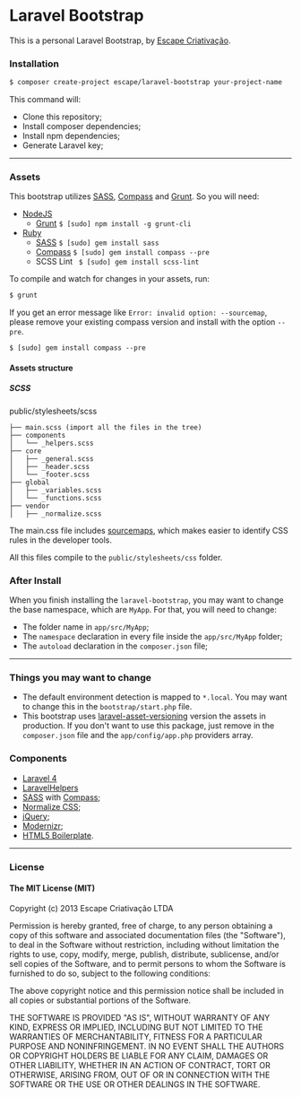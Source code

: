 # Laravel Bootstrap

This is a personal Laravel Bootstrap, by [Escape Criativação](http://www.escape.ppg.br).

### Installation

```sh
$ composer create-project escape/laravel-bootstrap your-project-name
```

This command will:

* Clone this repository;
* Install composer dependencies;
* Install npm dependencies;
* Generate Laravel key;

***

### Assets

This bootstrap utilizes [SASS](http://sass-lang.com/), [Compass](http://compass-style.org/) and [Grunt](http://gruntjs.com/). So you will need:

* [NodeJS](http://nodejs.org/)
  * [Grunt](http://gruntjs.com/) `$ [sudo] npm install -g grunt-cli`
* [Ruby](https://www.ruby-lang.org/)
  * [SASS](http://sass-lang.com/) `$ [sudo] gem install sass`
  * [Compass](http://compass-style.org/) `$ [sudo] gem install compass --pre`
  * SCSS Lint ` $ [sudo] gem install scss-lint`

To compile and watch for changes in your assets, run:

```sh
$ grunt
```

If you get an error message like `Error: invalid option: --sourcemap`, please remove your existing compass version and install with the option `--pre`.

```
$ [sudo] gem install compass --pre
```

#### Assets structure

##### SCSS

public/stylesheets/scss
```
├── main.scss (import all the files in the tree)
├── components
│   └── _helpers.scss
├── core
│   ├── _general.scss
│   ├── _header.scss
│   └── _footer.scss
├── global
│   ├── _variables.scss
│   └── _functions.scss
├── vendor
│   ├── _normalize.scss
```

The main.css file includes [sourcemaps](https://developer.chrome.com/devtools/docs/css-preprocessors), which makes easier to identify CSS rules in the developer tools.

All this files compile to the `public/stylesheets/css` folder.

### After Install

When you finish installing the `laravel-bootstrap`, you may want to change the base namespace, which are `MyApp`. For that, you will need to change:

* The folder name in `app/src/MyApp`;
* The `namespace` declaration in every file inside the `app/src/MyApp` folder;
* The `autoload` declaration in the `composer.json` file;

***

### Things you may want to change

* The default environment detection is mapped to `*.local`. You may want to change this in the `bootstrap/start.php` file.
* This bootstrap uses [laravel-asset-versioning](https://github.com/EscapeWork/laravel-asset-versioning) version the assets in production. If you don't want to use this package, just remove in the `composer.json` file and the `app/config/app.php` providers array.

### Components

* [Laravel 4](http://laravel.com/)
* [LaravelHelpers](https://github.com/EscapeWork/LaravelHelpers)
* [SASS](http://sass-lang.com/) with [Compass](http://compass-style.org/);
* [Normalize CSS](http://necolas.github.io/normalize.css/);
* [jQuery](http://jquery.com/);
* [Modernizr](http://modernizr.com/);
* [HTML5 Boilerplate](http://html5boilerplate.com/).

***

### License

#### The MIT License (MIT)

Copyright (c) 2013 Escape Criativação LTDA

Permission is hereby granted, free of charge, to any person obtaining a copy
of this software and associated documentation files (the "Software"), to deal
in the Software without restriction, including without limitation the rights
to use, copy, modify, merge, publish, distribute, sublicense, and/or sell
copies of the Software, and to permit persons to whom the Software is
furnished to do so, subject to the following conditions:

The above copyright notice and this permission notice shall be included in
all copies or substantial portions of the Software.

THE SOFTWARE IS PROVIDED "AS IS", WITHOUT WARRANTY OF ANY KIND, EXPRESS OR
IMPLIED, INCLUDING BUT NOT LIMITED TO THE WARRANTIES OF MERCHANTABILITY,
FITNESS FOR A PARTICULAR PURPOSE AND NONINFRINGEMENT. IN NO EVENT SHALL THE
AUTHORS OR COPYRIGHT HOLDERS BE LIABLE FOR ANY CLAIM, DAMAGES OR OTHER
LIABILITY, WHETHER IN AN ACTION OF CONTRACT, TORT OR OTHERWISE, ARISING FROM,
OUT OF OR IN CONNECTION WITH THE SOFTWARE OR THE USE OR OTHER DEALINGS IN
THE SOFTWARE.
